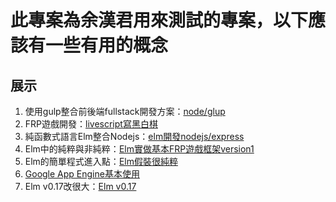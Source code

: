# 此專案為余漢君用來測試的專案，以下應該有一些有用的概念
## 展示
1. 使用gulp整合前後端fullstack開發方案：[node/glup](dev/node/)
1. FRP遊戲開發：[livescript寫黑白棋](dev/node/src/web/bw.ls)
1. 純函數式語言Elm整合Nodejs：[elm開發nodejs/express](elm/testexpress/)
1. Elm中的純粹與非純粹：[Elm實做基本FRP遊戲框架version1](elm/testbasicgame/)
1. Elm的簡單程式進入點：[Elm假裝很純粹](elm/testsimplemain/Main.elm)
1. [Google App Engine基本使用](appengine/)
1. Elm v0.17改很大：[Elm v0.17](elm/elmv0.17/)